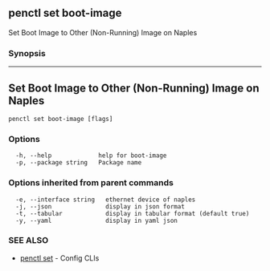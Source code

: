 ## penctl set boot-image

Set Boot Image to Other (Non-Running) Image on Naples

### Synopsis



-------------------------------------------------------
 Set Boot Image to Other (Non-Running) Image on Naples 
-------------------------------------------------------


```
penctl set boot-image [flags]
```

### Options

```
  -h, --help             help for boot-image
  -p, --package string   Package name
```

### Options inherited from parent commands

```
  -e, --interface string   ethernet device of naples
  -j, --json               display in json format
  -t, --tabular            display in tabular format (default true)
  -y, --yaml               display in yaml json
```

### SEE ALSO
* [penctl set](penctl_set.md)	 - Config CLIs

